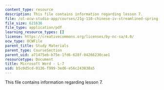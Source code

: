 ```yaml
---
content_type: resource
description: This file contains information regarding lesson 7.
file: /ol-ocw-studio-app/courses/21g-110-chinese-iv-streamlined-spring-2004/b5c0d5cd0136f9993ed6e56c243838a5_MIT21G_110S04_Lesson_7.pdf
file_size: 621636
file_type: application/pdf
learning_resource_types: []
license: https://creativecommons.org/licenses/by-nc-sa/4.0/
ocw_type: OCWFile
parent_title: Study Materials
parent_type: CourseSection
parent_uid: a71475eb-b75e-1fd6-628f-04266230cae1
resourcetype: Document
title: Microsoft Word - L-7
uid: b5c0d5cd-0136-f999-3ed6-e56c243838a5
---
```

This file contains information regarding lesson 7.